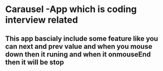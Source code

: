 # Carausel -App which is coding interview related 

## This app bascialy include some feature like you can next and prev value and when you mouse down then it runing and when it onmouseEnd then it will be stop 